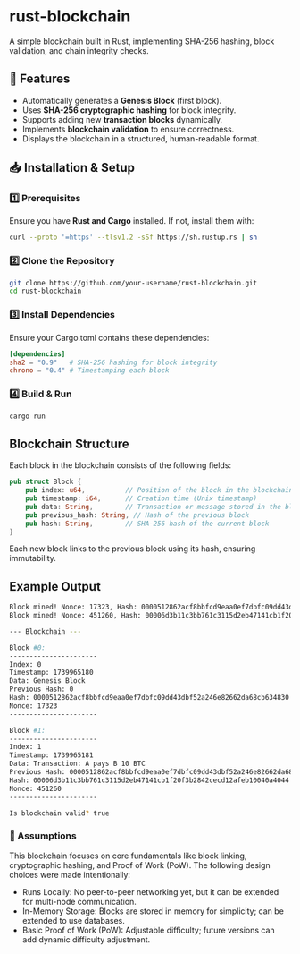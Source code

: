 # rust-blockchain
A simple blockchain built in Rust, implementing SHA-256 hashing, block validation, and chain integrity checks. 

## 🚀 Features  
- Automatically generates a **Genesis Block** (first block).  
- Uses **SHA-256 cryptographic hashing** for block integrity.  
- Supports adding new **transaction blocks** dynamically.  
- Implements **blockchain validation** to ensure correctness.  
- Displays the blockchain in a structured, human-readable format.  

## 📥 Installation & Setup  

### 1️⃣ Prerequisites  
Ensure you have **Rust and Cargo** installed. If not, install them with:  
```sh
curl --proto '=https' --tlsv1.2 -sSf https://sh.rustup.rs | sh
```

### 2️⃣ Clone the Repository
```sh
git clone https://github.com/your-username/rust-blockchain.git
cd rust-blockchain
```

### 3️⃣ Install Dependencies
Ensure your Cargo.toml contains these dependencies:

```toml
[dependencies]
sha2 = "0.9"   # SHA-256 hashing for block integrity
chrono = "0.4" # Timestamping each block
```

### 4️⃣ Build & Run

```sh
cargo run
```

## Blockchain Structure
Each block in the blockchain consists of the following fields:

```rust
pub struct Block {
    pub index: u64,          // Position of the block in the blockchain
    pub timestamp: i64,      // Creation time (Unix timestamp)
    pub data: String,        // Transaction or message stored in the block
    pub previous_hash: String, // Hash of the previous block
    pub hash: String,        // SHA-256 hash of the current block
}
```
Each new block links to the previous block using its hash, ensuring immutability.

## Example Output
```sh
Block mined! Nonce: 17323, Hash: 0000512862acf8bbfcd9eaa0ef7dbfc09dd43dbf52a246e82662da68cb634830
Block mined! Nonce: 451260, Hash: 00006d3b11c3bb761c3115d2eb47141cb1f20f3b2842cecd12afeb10040a4044

--- Blockchain ---    

Block #0:
----------------------
Index: 0
Timestamp: 1739965180 
Data: Genesis Block
Previous Hash: 0
Hash: 0000512862acf8bbfcd9eaa0ef7dbfc09dd43dbf52a246e82662da68cb634830
Nonce: 17323
----------------------

Block #1:
----------------------
Index: 1
Timestamp: 1739965181
Data: Transaction: A pays B 10 BTC
Previous Hash: 0000512862acf8bbfcd9eaa0ef7dbfc09dd43dbf52a246e82662da68cb634830
Hash: 00006d3b11c3bb761c3115d2eb47141cb1f20f3b2842cecd12afeb10040a4044
Nonce: 451260
----------------------

Is blockchain valid? true

```

### 📜 Assumptions
This blockchain focuses on core fundamentals like block linking, cryptographic hashing, and Proof of Work (PoW). The following design choices were made intentionally:

- Runs Locally: No peer-to-peer networking yet, but it can be extended for multi-node communication.
- In-Memory Storage: Blocks are stored in memory for simplicity; can be extended to use databases.
- Basic Proof of Work (PoW): Adjustable difficulty; future versions can add dynamic difficulty adjustment.


